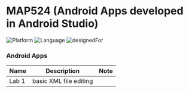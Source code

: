 # MAP524 (Android Apps developed in Android Studio)

![Platform](https://img.shields.io/badge/platform-Android-silver.svg)
![Language](https://img.shields.io/badge/language-Java%20and%20XML-orange.svg)
![designedFor](https://img.shields.io/badge/designedFor-Android%20Phone%2C%20Tablet-green.svg)

### Android Apps
|Name|Description|Note|
|----|----|----|
Lab 1|basic XML file editing||
